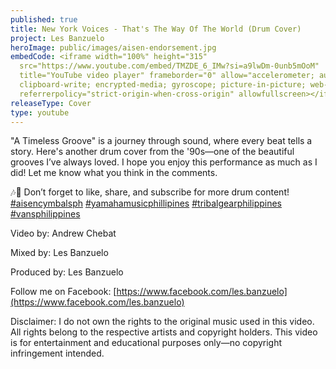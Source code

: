 ```yaml
---
published: true
title: New York Voices - That's The Way Of The World (Drum Cover)
project: Les Banzuelo
heroImage: public/images/aisen-endorsement.jpg
embedCode: <iframe width="100%" height="315"
  src="https://www.youtube.com/embed/TMZDE_6_IMw?si=a9lwDm-0unb5mOoM"
  title="YouTube video player" frameborder="0" allow="accelerometer; autoplay;
  clipboard-write; encrypted-media; gyroscope; picture-in-picture; web-share"
  referrerpolicy="strict-origin-when-cross-origin" allowfullscreen></iframe>
releaseType: Cover
type: youtube
---
```

"A Timeless Groove" is a journey through sound, where every beat tells a story. Here's another drum cover from the '90s—one of the beautiful grooves I’ve always loved. I hope you enjoy this performance as much as I did! Let me know what you think in the comments.

🎶🥁 Don’t forget to like, share, and subscribe for more drum content! [#aisencymbalsph](https://www.youtube.com/hashtag/aisencymbalsph) [#yamahamusicphillipines](https://www.youtube.com/hashtag/yamahamusicphillipines) [#tribalgearphilippines](https://www.youtube.com/hashtag/tribalgearphilippines) [#vansphilippines](https://www.youtube.com/hashtag/vansphilippines)

Video by: Andrew Chebat

Mixed by: Les Banzuelo

Produced by: Les Banzuelo

Follow me on Facebook: [https://www.facebook.com/les.banzuelo](https://www.facebook.com/les.banzuelo)

Disclaimer: I do not own the rights to the original music used in this video. All rights belong to the respective artists and copyright holders. This video is for entertainment and educational purposes only—no copyright infringement intended.